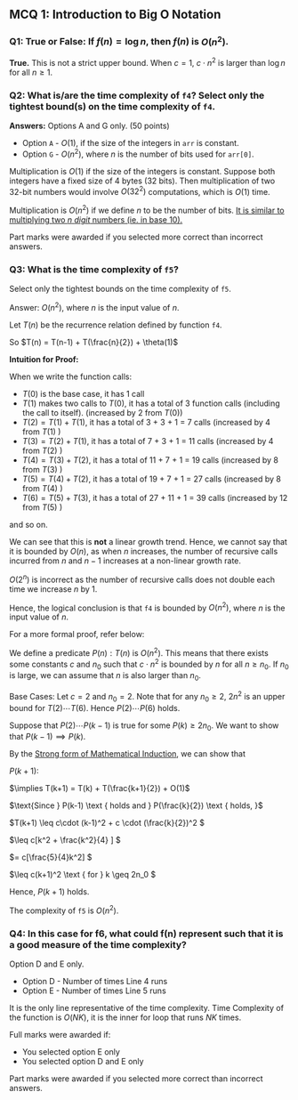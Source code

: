 ## MCQ 1: Introduction to Big O Notation

### Q1: **True or False**: If $f(n) = \log n$, then $f(n)$ is $O(n^2)$.

**True.** 
This is not a strict upper bound. When $c = 1$, $c\cdot n^2$ is larger than $\log n$ for all $n \geq 1$. 

### Q2: What is/are the time complexity of `f4`? Select only the tightest bound(s) on the time complexity of `f4`.

**Answers:** Options A and G only. (50 points)
- Option `A` - $O(1)$, if the size of the integers in `arr` is constant.
- Option `G` - $O(n^2)$, where $n$ is the number of bits used for `arr[0]`.

Multiplication is $O(1)$ if the size of the integers is constant. Suppose both integers have a fixed size of 4 bytes (32 bits). Then multiplication of two 32-bit numbers would involve $O(32^2)$ computations, which is $O(1)$ time. 

Multiplication is $O(n^2)$ if we define $n$ to be the number of bits. [It is similar to multiplying two $n$ _digit_ numbers (ie. in base 10).](https://www.basic-mathematics.com/multiplication-in-base-two.html)

Part marks were awarded if you selected more correct than incorrect answers. 

### Q3: What is the time complexity of `f5`?
Select only the tightest bounds on the time complexity of `f5`.

Answer: $O(n^2)$, where $n$ is the input value of $n$.

Let $T(n)$ be the recurrence relation defined by function `f4`.

So $T(n) = T(n-1) + T(\frac{n}{2}) + \theta(1)$

**Intuition for Proof:**

When we write the function calls:

- $T(0)$ is the base case, it has 1 call
- $T(1)$ makes two calls to $T(0)$, it has a total of 3 function calls (including the call to itself). (increased by 2 from $T(0)$)
- $T(2) = T(1) + T(1)$, it has a total of 3 + 3 + 1 = 7 calls (increased by 4 from  $T(1)$ )
- $T(3) = T(2) + T(1)$, it has a total of 7 + 3 + 1 = 11 calls (increased by 4 from $T(2)$ )
- $T(4) = T(3) + T(2)$, it has a total of 11 + 7 + 1 = 19 calls (increased by 8 from $T(3)$ )
- $T(5) = T(4) + T(2)$, it has a total of 19 + 7 + 1 = 27 calls (increased by 8 from $T(4)$ )
- $T(6) = T(5) + T(3)$, it has a total of 27 + 11 + 1 = 39 calls (increased by 12 from $T(5)$ )

and so on.

We can see that this is **not** a linear growth trend. Hence, we cannot say that it is bounded by $O(n)$, as when $n$ increases, the number of recursive calls incurred from $n$ and $n-1$ increases at a non-linear growth rate. 

$O(2^n)$ is incorrect as the number of recursive calls does not double each time we increase $n$ by 1.

Hence, the logical conclusion is that `f4` is bounded by $O(n^2)$, where $n$ is the input value of $n$.

For a more formal proof, refer below:

We define a predicate $P(n): T(n) \text { is } O(n^2)$. This means that there exists some constants $c$ and $n_0$ such that $c\cdot n^2$ is bounded by $n$ for all $n\geq n_0$. If $n_0$ is large, we can assume that $n$ is also larger than $n_0$.

Base Cases:
Let $c = 2$ and $n_0 = 2$. Note that for any $n_0 \geq 2$, $2n^2$ is an upper bound for $T(2) \cdots T(6)$.
Hence $P(2) \cdots P(6)$ holds.

Suppose that $P(2) \cdots P(k-1)$ is true for some $P(k) \geq 2n_0$. We want to show that $P(k-1) \implies P(k)$.

By the [Strong form of Mathematical Induction](https://math.libretexts.org/Bookshelves/Mathematical_Logic_and_Proof/Gentle_Introduction_to_the_Art_of_Mathematics_(Fields)/05%3A_Proof_Techniques_II_-_Induction/5.04%3A_The_Strong_Form_of_Mathematical_Induction), we can show that 

$P(k+1):$

$\implies T(k+1) = T(k) + T(\frac{k+1}{2}) + O(1)$

$\text{Since } P(k-1) \text { holds and } P(\frac{k}{2}) \text { holds, }$

$T(k+1) \leq c\cdot (k-1)^2 + c \cdot (\frac{k}{2})^2 $

$\leq c[k^2 + \frac{k^2}{4} ] $

$= c[\frac{5}{4}k^2] $

$\leq c(k+1)^2 \text { for } k \geq 2n_0 $

Hence, $P(k+1)$ holds.

The complexity of `f5` is $O(n^2)$.

### Q4: In this case for f6, what could f(n) represent such that it is a good measure of the time complexity?

Option D and E only. 
- Option D - Number of times Line 4 runs
- Option E - Number of times Line 5 runs

It is the only line representative of the time complexity. Time Complexity of the function is $O(NK)$, it is the inner for loop that runs $NK$ times.

Full marks were awarded if:
- You selected option E only
- You selected option D and E only

Part marks were awarded if you selected more correct than incorrect answers. 
